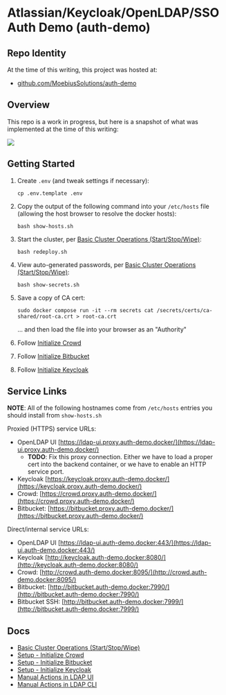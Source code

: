 # Atlassian/Keycloak/OpenLDAP/SSO Auth Demo (auth-demo)

## Repo Identity

At the time of this writing, this project was hosted at:

* [github.com/MoebiusSolutions/auth-demo](https://github.com/MoebiusSolutions/auth-demo)

## Overview

This repo is a work in progress, but here is a snapshot of what was implemented at the time of this writing:

![](https://www.moesol.com/plantuml/png/bOzFIyGm4CNlyoc6FMqFozxti50L51HS1F4YIDgCsz2Q3CdKjOZVtIQsKGHPzvJ9Ux_vypfw5XI7tkmRGMqyrMAS1L1xie9NvSwxjm5LG8x59DyosPkBSXVrJYi6wpJXue4gB9d30jy1yGlbXYEfz8knC_xKc-nVqr1tJhNHQwSwcsT6ghvkIQ9RpPzidtjtqD6gOm4V0Eb8N6tpg0tUqIlvG9Y2FDfb8yB5DpZTSvJBsu-IwPY_A9ZspQitU1z6R7tfNSzXnA9OZAydfTS7RuGAI1F_rR5ojXiAcDEVqWCvuOyGlzfIXay0.png)

## Getting Started

1. Create `.env` (and tweak settings if necessary):

   ```
   cp .env.template .env
   ```

2. Copy the output of the following command into your `/etc/hosts` file
   (allowing the host browser to resolve the docker hosts):

   ```
   bash show-hosts.sh
   ```

3. Start the cluster, per [Basic Cluster Operations (Start/Stop/Wipe)](docs/Basic-Cluster-Operations-Start-Stop-Wipe.md):

   ```
   bash redeploy.sh
   ```

4. View auto-generated passwords, per [Basic Cluster Operations (Start/Stop/Wipe)](docs/Basic-Cluster-Operations-Start-Stop-Wipe.md):

   ```
   bash show-secrets.sh
   ```

5. Save a copy of CA cert:

   ```
   sudo docker compose run -it --rm secrets cat /secrets/certs/ca-shared/root-ca.crt > root-ca.crt
   ```

   ... and then load the file into your browser as an "Authority"

5. Follow [Initialize Crowd](docs/Setup_Initialize-Crowd.md)

6. Follow [Initialize Bitbucket](docs/Setup_Initialize-Bitbucket.md)

7. Follow [Initialize Keycloak](docs/Setup_Initialize-Keycloak.md)

## Service Links

**NOTE**: All of the following hostnames come from `/etc/hosts` entries you should install from `show-hosts.sh`

Proxied (HTTPS) service URLs:

* OpenLDAP UI [https://ldap-ui.proxy.auth-demo.docker/](https://ldap-ui.proxy.auth-demo.docker/)
   * **TODO**: Fix this proxy connection. Either we have to load a proper cert into the backend container,
     or we have to enable an HTTP service port.
* Keycloak [https://keycloak.proxy.auth-demo.docker/](https://keycloak.proxy.auth-demo.docker/)
* Crowd: [https://crowd.proxy.auth-demo.docker/](https://crowd.proxy.auth-demo.docker/)
* Bitbucket: [https://bitbucket.proxy.auth-demo.docker/](https://bitbucket.proxy.auth-demo.docker/)

Direct/internal service URLs:

* OpenLDAP UI [https://ldap-ui.auth-demo.docker:443/](https://ldap-ui.auth-demo.docker:443/)
* Keycloak [http://keycloak.auth-demo.docker:8080/](http://keycloak.auth-demo.docker:8080/)
* Crowd: [http://crowd.auth-demo.docker:8095/](http://crowd.auth-demo.docker:8095/)
* Bitbucket: [http://bitbucket.auth-demo.docker:7990/](http://bitbucket.auth-demo.docker:7990/)
* Bitbucket SSH: [http://bitbucket.auth-demo.docker:7999/](http://bitbucket.auth-demo.docker:7999/)

## Docs

* [Basic Cluster Operations (Start/Stop/Wipe)](docs/Basic-Cluster-Operations-Start-Stop-Wipe.md)
* [Setup - Initialize Crowd](docs/Setup_Initialize-Crowd.md)
* [Setup - Initialize Bitbucket](docs/Setup_Initialize-Bitbucket.md)
* [Setup - Initialize Keycloak](docs/Setup_Initialize-Keycloak.md)
* [Manual Actions in LDAP UI](docs/Manual-Actions-in-LDAP-UI.md)
* [Manual Actions in LDAP CLI](docs/Manual-Actions-in-LDAP-CLI.md)
